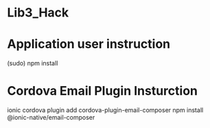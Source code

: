 # Lib3_Hack

# Application user instruction
(sudo) npm install

# Cordova Email Plugin Insturction
ionic cordova plugin add cordova-plugin-email-composer
npm install @ionic-native/email-composer

